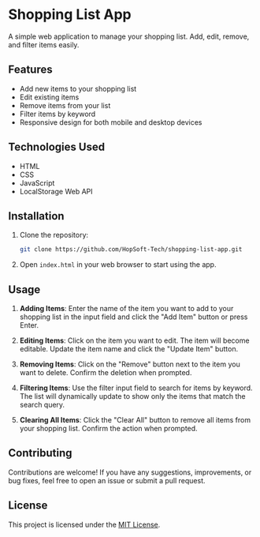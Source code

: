 # Shopping List App

A simple web application to manage your shopping list. Add, edit, remove, and filter items easily.

## Features

- Add new items to your shopping list
- Edit existing items
- Remove items from your list
- Filter items by keyword
- Responsive design for both mobile and desktop devices

## Technologies Used

- HTML
- CSS
- JavaScript
- LocalStorage Web API

## Installation

1. Clone the repository:

   ```bash
   git clone https://github.com/HopSoft-Tech/shopping-list-app.git
   ```

2. Open `index.html` in your web browser to start using the app.

## Usage

1. **Adding Items**: Enter the name of the item you want to add to your shopping list in the input field and click the "Add Item" button or press Enter.

2. **Editing Items**: Click on the item you want to edit. The item will become editable. Update the item name and click the "Update Item" button.

3. **Removing Items**: Click on the "Remove" button next to the item you want to delete. Confirm the deletion when prompted.

4. **Filtering Items**: Use the filter input field to search for items by keyword. The list will dynamically update to show only the items that match the search query.

5. **Clearing All Items**: Click the "Clear All" button to remove all items from your shopping list. Confirm the action when prompted.

## Contributing

Contributions are welcome! If you have any suggestions, improvements, or bug fixes, feel free to open an issue or submit a pull request.

## License

This project is licensed under the [MIT License](LICENSE).
